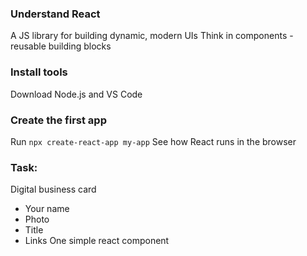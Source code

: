 ### Understand React
A JS library for building dynamic, modern UIs
Think in components - reusable building blocks

### Install tools
Download Node.js and VS Code

### Create the first app
Run ```npx create-react-app my-app```
See how React runs in the browser

### Task:
Digital business card
- Your name
- Photo
- Title
- Links
One simple react component